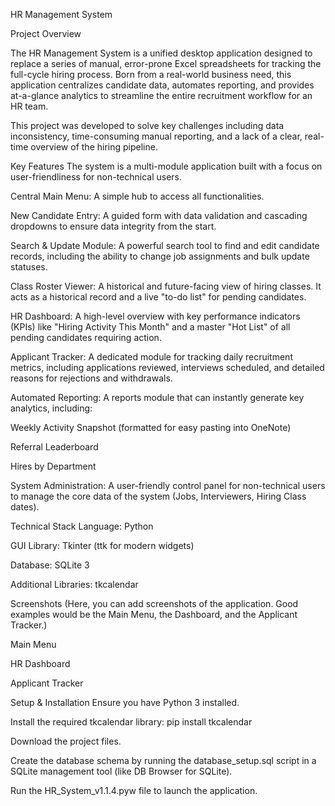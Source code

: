 HR Management System

Project Overview

The HR Management System is a unified desktop application designed to replace a series of manual, error-prone Excel spreadsheets for tracking the full-cycle hiring process. Born from a real-world business need, this application centralizes candidate data, automates reporting, and provides at-a-glance analytics to streamline the entire recruitment workflow for an HR team.

This project was developed to solve key challenges including data inconsistency, time-consuming manual reporting, and a lack of a clear, real-time overview of the hiring pipeline.

Key Features
The system is a multi-module application built with a focus on user-friendliness for non-technical users.

Central Main Menu: A simple hub to access all functionalities.

New Candidate Entry: A guided form with data validation and cascading dropdowns to ensure data integrity from the start.

Search & Update Module: A powerful search tool to find and edit candidate records, including the ability to change job assignments and bulk update statuses.

Class Roster Viewer: A historical and future-facing view of hiring classes. It acts as a historical record and a live "to-do list" for pending candidates.

HR Dashboard: A high-level overview with key performance indicators (KPIs) like "Hiring Activity This Month" and a master "Hot List" of all pending candidates requiring action.

Applicant Tracker: A dedicated module for tracking daily recruitment metrics, including applications reviewed, interviews scheduled, and detailed reasons for rejections and withdrawals.

Automated Reporting: A reports module that can instantly generate key analytics, including:

Weekly Activity Snapshot (formatted for easy pasting into OneNote)

Referral Leaderboard

Hires by Department

System Administration: A user-friendly control panel for non-technical users to manage the core data of the system (Jobs, Interviewers, Hiring Class dates).

Technical Stack
Language: Python

GUI Library: Tkinter (ttk for modern widgets)

Database: SQLite 3

Additional Libraries: tkcalendar

Screenshots
(Here, you can add screenshots of the application. Good examples would be the Main Menu, the Dashboard, and the Applicant Tracker.)

Main Menu

HR Dashboard

Applicant Tracker

Setup & Installation
Ensure you have Python 3 installed.

Install the required tkcalendar library: pip install tkcalendar

Download the project files.

Create the database schema by running the database_setup.sql script in a SQLite management tool (like DB Browser for SQLite).

Run the HR_System_v1.1.4.pyw file to launch the application.
